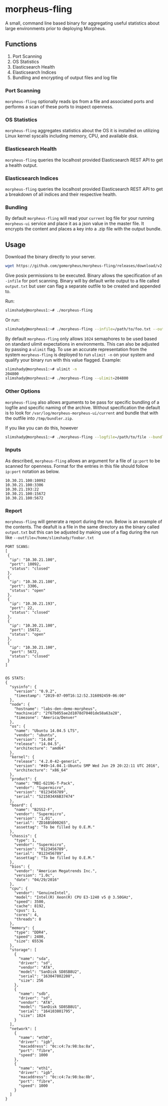 # morpheus-fling

A small, command line based binary for aggregating useful statistics about large environments prior to deploying Morpheus.

## Functions

1. Port Scanning
2. OS Statistics
3. Elasticsearch Health
4. Elasticsearch Indices
5. Bundling and encrypting of output files and log file

### Port Scanning

`morpheus-fling` optionally reads ips from a file and associated ports and performs a scan of these ports to inspect openness.

### OS Statistics

`morpheus-fling` aggregates statistics about the OS it is installed on utilizing Linux kernel syscalls including memory, CPU, and available disk.

### Elasticsearch Health

`morpheus-fling` queries the localhost provided Elasticsearch REST API to get a health output.

### Elasticsearch Indices

`morpheus-fling` queries the localhost provided Elasticsearch REST API to get a breakdown of all indices and their respective health.

### Bundling

By default `morpheus-fling` will read your `current` log file for your running `morpheus-ui` service and place it as a json value in the
master file.  It encrypts the content and places a key into a .zip file with the output bundle.

## Usage

Download the binary directly to your server.

```bash
wget https://github.com/gomorpheus/morpheus-fling/releases/download/v2.1.1/morpheus-fling
```

Give posix permissions to be executed.  Binary allows the specification of an `-infile` for port scanning.  Binary will by default write output to a file called `output.txt` but user can flag a separate outfile to be created and appended to.

Run:

```bash
slimshady@morpheus1:~# ./morpheus-fling
```

Or run:

```bash
slimshady@morpheus1:~# ./morpheus-fling --infile=/path/to/foo.txt --outfile=/path/to/bar.txt
```

By default `morpheus-fling` only allows `1024` semaphores to be used based on standard ulimit expectations in environments.  This can also be adjusted by passing a `ulimit` flag.  To use an accurate representation from the system `morpheus-fling` is deployed to run `ulimit -n` on your system and qualify your binary run with this value flagged.
Example:

```bash
slimshady@morpheus1:~# ulimit -n
204800
slimshady@morpheus1:~# ./morpheus-fling --ulimit=204800
```

### Other Options

`morpheus-fling` also allows arguments to be pass for specific bundling of a logfile and specific naming of the archive.  Without specification the default is to look for `/var/log/morpheus-morpheus-ui/current` and bundle that with the outfile into `/tmp/bundler.zip`.

If you like you can do this, however

```bash
slimshady@morpheus1:~# ./morpheus-fling --logfile=/path/to/file --bundler=/path/to/archive_name.zip
```

### Inputs

As described, `morpheus-fling` allows an argument for a file of `ip:port` to be scanned for openness.  Format for the entries in this file should follow `ip:port` notation as below.

```text
10.30.21.100:10092
10.30.21.100:3306
10.30.21.193:22
10.30.21.100:15672
10.30.21.100:5672
```

### Report

`morpheus-fling` will generate a report during the run.  Below is an example of the contents.  The deafult is a file in the same directory as the binary called `output.txt` but this can be adjusted by making use of a flag during the run like `--outfile=/home/slimshady/foobar.txt`

```text
PORT SCANS:
[
 {
  "ip": "10.30.21.100",
  "port": 10092,
  "status": "closed"
 },
 {
  "ip": "10.30.21.100",
  "port": 3306,
  "status": "open"
 },
 {
  "ip": "10.30.21.193",
  "port": 22,
  "status": "closed"
 },
 {
  "ip": "10.30.21.100",
  "port": 15672,
  "status": "open"
 },
 {
  "ip": "10.30.21.100",
  "port": 5672,
  "status": "closed"
 }
]


OS STATS:
{
  "sysinfo": {
    "version": "0.9.2",
    "timestamp": "2019-07-09T16:12:52.316092459-06:00"
  },
  "node": {
    "hostname": "labs-den-demo-morpheus",
    "machineid": "2f67b055ae2d1078d70401de58a63a28",
    "timezone": "America/Denver"
  },
  "os": {
    "name": "Ubuntu 14.04.5 LTS",
    "vendor": "ubuntu",
    "version": "14.04",
    "release": "14.04.5",
    "architecture": "amd64"
  },
  "kernel": {
    "release": "4.2.0-42-generic",
    "version": "#49~14.04.1-Ubuntu SMP Wed Jun 29 20:22:11 UTC 2016",
    "architecture": "x86_64"
  },
  "product": {
    "name": "MBI-6219G-T-Pack",
    "vendor": "Supermicro",
    "version": "0123456789",
    "serial": "S215034X6B37474"
  },
  "board": {
    "name": "B2SS2-F",
    "vendor": "Supermicro",
    "version": "1.01",
    "serial": "ZD16BS000265",
    "assettag": "To be filled by O.E.M."
  },
  "chassis": {
    "type": 1,
    "vendor": "Supermicro",
    "version": "0123456789",
    "serial": "0123456789",
    "assettag": "To be filled by O.E.M."
  },
  "bios": {
    "vendor": "American Megatrends Inc.",
    "version": "1.0c",
    "date": "04/29/2016"
  },
  "cpu": {
    "vendor": "GenuineIntel",
    "model": "Intel(R) Xeon(R) CPU E3-1240 v5 @ 3.50GHz",
    "speed": 3500,
    "cache": 8192,
    "cpus": 1,
    "cores": 4,
    "threads": 8
  },
  "memory": {
    "type": "DDR4",
    "speed": 2400,
    "size": 65536
  },
  "storage": [
    {
      "name": "sda",
      "driver": "sd",
      "vendor": "ATA",
      "model": "SanDisk SD8SB8U2",
      "serial": "163047802208",
      "size": 256
    },
    {
      "name": "sdb",
      "driver": "sd",
      "vendor": "ATA",
      "model": "SanDisk SD8SB8U1",
      "serial": "164103801795",
      "size": 1024
    }
  ],
  "network": [
    {
      "name": "eth0",
      "driver": "igb",
      "macaddress": "0c:c4:7a:98:ba:8a",
      "port": "fibre",
      "speed": 1000
    },
    {
      "name": "eth1",
      "driver": "igb",
      "macaddress": "0c:c4:7a:98:ba:8b",
      "port": "fibre",
      "speed": 1000
    }
  ]
}
```
